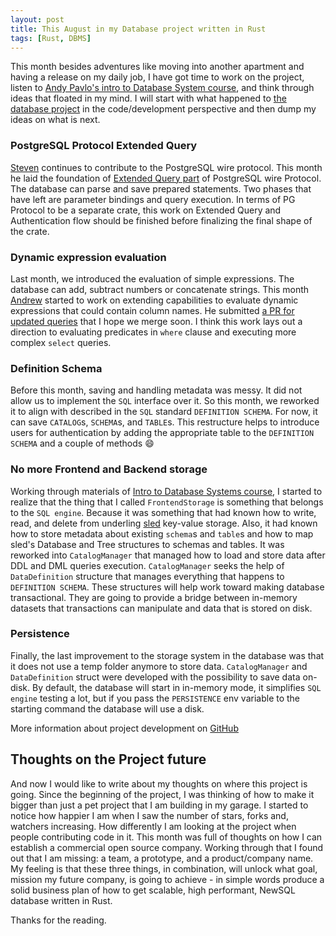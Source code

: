 ```yaml
---
layout: post
title: This August in my Database project written in Rust
tags: [Rust, DBMS]
---
```


This month besides adventures like moving into another apartment and having a release on my daily job, I have got time to work on the project, listen to [Andy Pavlo's intro to Database System course](https://www.youtube.com/watch?v=oeYBdghaIjc&list=PLSE8ODhjZXjbohkNBWQs_otTrBTrjyohi), and think through ideas that floated in my mind. I will start with what happened to [the database project](https://github.com/alex-dukhno/database) in the code/development perspective and then dump my ideas on what is next.

### PostgreSQL Protocol Extended Query

[Steven](https://github.com/silathdiir) continues to contribute to the PostgreSQL wire protocol. This month he laid the foundation of [Extended Query part](https://www.postgresql.org/docs/current/protocol-flow.html#PROTOCOL-FLOW-EXT-QUERY) of PostgreSQL wire Protocol. The database can parse and save prepared statements. Two phases that have left are parameter bindings and query execution. In terms of PG Protocol to be a separate crate, this work on Extended Query and Authentication flow should be finished before finalizing the final shape of the crate.

### Dynamic expression evaluation

Last month, we introduced the evaluation of simple expressions. The database can add, subtract numbers or concatenate strings. This month [Andrew](https://github.com/AndrewBregger) started to work on extending capabilities to evaluate dynamic expressions that could contain column names. He submitted [a PR for updated queries](https://github.com/alex-dukhno/database/pull/258) that I hope we merge soon. I think this work lays out a direction to evaluating predicates in `where` clause and executing more complex `select` queries.

### Definition Schema

Before this month, saving and handling metadata was messy. It did not allow us to implement the `SQL` interface over it. So this month, we reworked it to align with described in the `SQL` standard `DEFINITION SCHEMA`. For now, it can save `CATALOG`s, `SCHEMA`s, and `TABLE`s. This restructure helps to introduce users for authentication by adding the appropriate table to the `DEFINITION SCHEMA` and a couple of methods :smile:

### No more Frontend and Backend storage

Working through materials of [Intro to Database Systems course](https://15445.courses.cs.cmu.edu/fall2019/schedule.html), I started to realize that the thing that I called `FrontendStorage` is something that belongs to the `SQL engine`. Because it was something that had known how to write, read, and delete from underling [sled](https://github.com/spacejam/sled) key-value storage. Also, it had known how to store metadata about existing `schema`s and `table`s and how to map sled's Database and Tree structures to schemas and tables. It was reworked into `CatalogManager` that managed how to load and store data after DDL and DML queries execution. `CatalogManager` seeks the help of `DataDefinition` structure that manages everything that happens to `DEFINITION SCHEMA`. These structures will help work toward making database transactional. They are going to provide a bridge between in-memory datasets that transactions can manipulate and data that is stored on disk.

### Persistence

Finally, the last improvement to the storage system in the database was that it does not use a temp folder anymore to store data. `CatalogManager` and `DataDefinition` struct were developed with the possibility to save data on-disk. By default, the database will start in in-memory mode, it simplifies `SQL engine` testing a lot, but if you pass the `PERSISTENCE` env variable to the starting command the database will use a disk.

More information about project development on [GitHub](https://github.com/alex-dukhno/database)

## Thoughts on the Project future

And now I would like to write about my thoughts on where this project is going. Since the beginning of the project, I was thinking of how to make it bigger than just a pet project that I am building in my garage. I started to notice how happier I am when I saw the number of stars, forks and, watchers increasing. How differently I am looking at the project when people contributing code in it. This month was full of thoughts on how I can establish a commercial open source company. Working through that I found out that I am missing: a team, a prototype, and a product/company name. My feeling is that these three things, in combination, will unlock what goal, mission my future company, is going to achieve - in simple words produce a solid business plan of how to get scalable, high performant, NewSQL database written in Rust.

Thanks for the reading.
